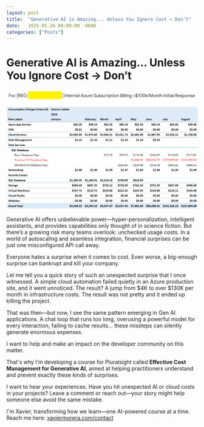 ```yaml
---
layout: post
title:  "Generative AI is Amazing... Unless You Ignore Cost → Don’t"
date:   2025-05-26 00:00:00 -0600
categories: ["Posts"] 
---
```


# Generative AI is Amazing... Unless You Ignore Cost → Don’t

![azure charges dashboard](/images/2025/azure-charges.png)

Generative AI offers unbelievable power—hyper-personalization, intelligent assistants, and provides capabilities only thought of in science fiction. But there’s a growing risk many teams overlook: unchecked usage costs. In a world of autoscaling and seamless integration, financial surprises can be just one misconfigured API call away.

Everyone hates a surprise when it comes to cost. Even worse, a big-enough surprise can bankrupt and kill your company.

Let me tell you a quick story of such an unexpected surprise that I once witnessed. A simple cloud automation failed quietly in an Azure production site, and it went unnoticed. The result? A jump from $4K to over $130K per month in infrastructure costs. The result was not pretty and it ended up killing the project.

That was then—but now, I see the same pattern emerging in Gen AI applications. A chat loop that runs too long, overusing a powerful model for every interaction, failing to cache results... these missteps can silently generate enormous expenses.

I want to help and make an impact on the developer community on this matter.

That's why I’m developing a course for Pluralsight called **Effective Cost Management for Generative AI**, aimed at helping practitioners understand and prevent exactly these kinds of surprises. 

I want to hear your experiences. Have you hit unexpected AI or cloud costs in your projects? Leave a comment or reach out—your story might help someone else avoid the same mistake.

I'm Xavier, transforming how we learn—one AI-powered course at a time. Reach me here: [xaviermorera.com/contact](https://xaviermorera.com/contact?utm_source=xaviermorera&utm_medium=blog&utm_campaign=ai_course)
